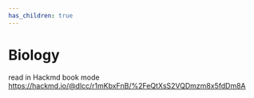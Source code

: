```yaml
---
has_children: true
---
```


# Biology

read in Hackmd book mode  
<https://hackmd.io/@dlcc/r1mKbxFnB/%2FeQtXsS2VQDmzm8x5fdDm8A>